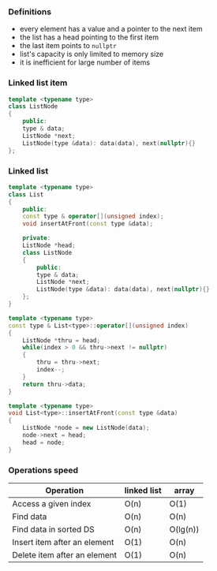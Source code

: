 ### Definitions

- every element has a value and a pointer to the next item
- the list has a head pointing to the first item
- the last item points to `nullptr`
- list's capacity is only limited to memory size
- it is inefficient for large number of items

### Linked list item

```cpp
template <typename type>
class ListNode
{
    public:
    type & data;
    ListNode *next;
    ListNode(type &data): data(data), next(nullptr){}
};
```

### Linked list

```cpp
template <typename type>
class List
{
    public:
    const type & operator[](unsigned index);
    void insertAtFront(const type &data);

    private:
    ListNode *head;
    class ListNode
    {
        public:
        type & data;
        ListNode *next;
        ListNode(type &data): data(data), next(nullptr){}
    };
}
```

```cpp
template <typename type>
const type & List<type>::operator[](unsigned index)
{
    ListNode *thru = head;
    while(index > 0 && thru->next != nullptr)
    {
        thru = thru->next;
        index--;
    }
    return thru->data;
}
```

```cpp
template <typename type>
void List<type>::insertAtFront(const type &data)
{
    ListNode *node = new ListNode(data);
    node->next = head;
    head = node;
}
```
### Operations speed

| Operation | linked list | array |
| --- | --- | --- |
| Access a given index | O(n) | O(1) |
| Find data | O(n) | O(n) |
| Find data in sorted DS | O(n) | O(lg(n)) |
| Insert item after an element | O(1) | O(n) |
| Delete item after an element | O(1) | O(n) |
